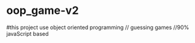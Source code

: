 # oop_game-v2
#this project use object oriented programming
// guessing games
//90% javaScript based
